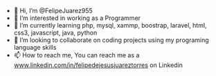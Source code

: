 - 👋 Hi, I’m @FelipeJuarez955
- 👀 I’m interested in working as a Programmer
- 🌱 I’m currently learning php, mysql, xammp, boostrap, laravel, html, css3, javascript, java, python
- 💞️ I’m looking to collaborate on coding projects using my programing language skills 
- 📫 How to reach me, You can reach me as a www.linkedin.com/in/felipedejesusjuareztorres on Linkedin

<!---
FelipeJuarez955/FelipeJuarez955 is a ✨ special ✨ repository because its `README.md` (this file) appears on your GitHub profile.
You can click the Preview link to take a look at your changes.
--->
